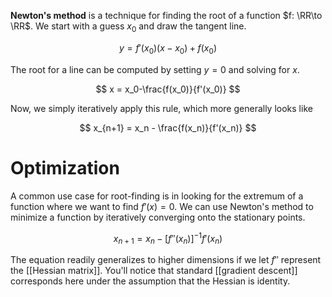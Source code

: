 **Newton's method** is a technique for finding the root of a function $f: \RR\to \RR$. We start with a guess $x_0$ and draw the tangent line.

$$
y = f'(x_0)(x-x_0) + f(x_0)
$$

The root for a line can be computed by setting $y=0$ and solving for $x$.

$$
x = x_0-\frac{f(x_0)}{f'(x_0)}
$$

Now, we simply iteratively apply this rule, which more generally looks like

$$
x_{n+1} = x_n - \frac{f(x_n)}{f'(x_n)}
$$

# Optimization

A common use case for root-finding is in looking for the extremum of a function where we want to find $f'(x)=0$. We can use Newton's method to minimize a function by iteratively converging onto the stationary points.

$$
x_{n+1} = x_n - \left[f''(x_n)\right]^{-1}f'(x_n)
$$

The equation readily generalizes to higher dimensions if we let $f''$ represent the [[Hessian matrix]]. You'll notice that standard [[gradient descent]] corresponds here under the assumption that the Hessian is identity.